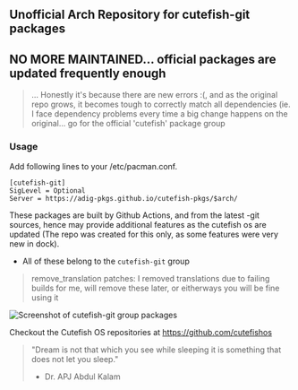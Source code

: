 ## Unofficial Arch Repository for cutefish-git packages

## NO MORE MAINTAINED... official packages are updated frequently enough

> ... Honestly it's because there are new errors :(, and as the original repo grows, it becomes tough to correctly match all dependencies (ie. I face dependency problems every time a big change happens on the original... go for the official 'cutefish' package group

### Usage

Add following lines to your /etc/pacman.conf.

```
[cutefish-git]
SigLevel = Optional
Server = https://adig-pkgs.github.io/cutefish-pkgs/$arch/
```

These packages are built by Github Actions, and from the latest -git sources, hence may provide additional features as the cutefish os are updated (The repo was created for this only, as some features were very new in dock).

* All of these belong to the `cutefish-git` group

> remove\_translation patches: I removed translations due to failing builds for me, will remove these later, or eitherways you will be fine using it

![Screenshot of cutefish-git group packages](https://user-images.githubusercontent.com/37269665/123208317-7bcf2a00-d4dc-11eb-8548-1c30a27ded39.png)

Checkout the Cutefish OS repositories at https://github.com/cutefishos

>
> "Dream is not that which you see while sleeping it is something that does not let you sleep."
> - Dr. APJ Abdul Kalam
>

